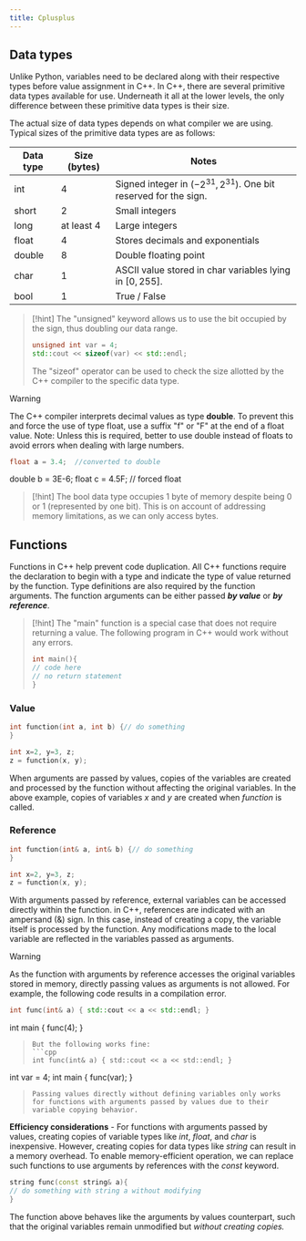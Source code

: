 ```yaml
---
title: Cplusplus
---
```

## Data types

Unlike Python, variables need to be declared along with their respective types before value assignment in C++. In C++, there are several primitive data types available for use. Underneath it all at the lower levels, the only difference between these primitive data types is their size.

The actual size of data types depends on what compiler we are using. Typical sizes of the primitive data types are as follows:

| Data type | Size (bytes) | Notes |
| ---- | ---- | ---- |
| int | 4 | Signed integer in $(-2^{31}, 2^{31})$. One bit reserved for the sign. |
| short | 2 | Small integers |
| long | at least 4 | Large integers |
| float | 4 | Stores decimals and exponentials |
| double | 8 | Double floating point |
| char | 1 | ASCII value stored in char variables lying in $[0,255]$. |
| bool | 1 | True / False |

> [!hint] 
> The "unsigned" keyword allows us to use the bit occupied by the sign, thus doubling our data range.
> 
> ```cpp
> unsigned int var = 4;
> std::cout << sizeof(var) << std::endl;
> ```
> The "sizeof" operator can be used to check the size allotted by the C++ compiler to the specific data type.

> [!warning] 
> The C++ compiler interprets decimal values as type **double**. To prevent this and force the use of type float, use a suffix "f" or "F" at the end of a float value.
> Note: Unless this is required, better to use double instead of floats to avoid errors when dealing with large numbers.
> ```cpp
> float a = 3.4;  //converted to double
double b = 3E-6;
float c = 4.5F; // forced float

>[!hint]
>The bool data type occupies 1 byte of memory despite being 0 or 1 (represented by one bit). This is on account of addressing memory limitations, as we can only access bytes.


## Functions

Functions in C++ help prevent code duplication. All C++ functions require the declaration to begin with a type and indicate the type of value returned by the function. Type definitions are also required by the function arguments. The function arguments can be either passed _**by value**_ or _**by reference**_.

>[!hint]
>The "main" function is a special case that does not require returning a value.
>The following program in C++ would work without any errors.
>```cpp
>int main(){
>// code here
>// no return statement
>}
>```

### Value
```cpp
int function(int a, int b) {// do something
}

int x=2, y=3, z;
z = function(x, y);
```
When arguments are passed by values, copies of the variables are created and processed by the function without affecting the original variables. In the above example, copies of variables _x_ and _y_ are created when _function_ is called.

### Reference
```cpp
int function(int& a, int& b) {// do something
}

int x=2, y=3, z;
z = function(x, y);
```
With arguments passed by reference, external variables can be accessed directly within the function. in C++, references are indicated with an ampersand (&) sign. In this case, instead of creating a copy, the variable itself is processed by the function. Any modifications made to the local variable are reflected in the variables passed as arguments.


> [!warning]
> As the function with arguments by reference accesses the original variables stored in memory, directly passing values as arguments is not allowed. For example, the following code results in a compilation error.
> ```cpp
> int func(int& a) { std::cout << a << std::endl; }
int main { func(4); }
> ```
> But the following works fine:
> ```cpp
> int func(int& a) { std::cout << a << std::endl; }
int var = 4;
int main { func(var); }
> ```
> Passing values directly without defining variables only works for functions with arguments passed by values due to their variable copying behavior.

**Efficiency considerations** - For functions with arguments passed by values, creating copies of variable types like _int_, _float_, and _char_ is inexpensive. However, creating copies for data types like _string_ can result in a memory overhead. To enable memory-efficient operation, we can replace such functions to use arguments by references with the _const_ keyword.

```cpp
string func(const string& a){
// do something with string a without modifying
}
```
The function above behaves like the arguments by values counterpart, such that the original variables remain unmodified but _without creating copies._
